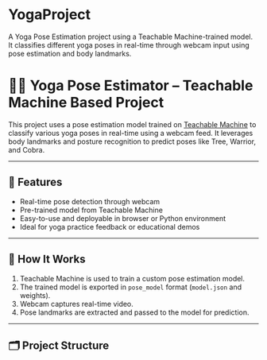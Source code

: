 # YogaProject
A Yoga Pose Estimation project using a Teachable Machine-trained model. It classifies different yoga poses in real-time through webcam input using pose estimation and body landmarks.
# 🧘‍♀️ Yoga Pose Estimator – Teachable Machine Based Project

This project uses a pose estimation model trained on [Teachable Machine](https://teachablemachine.withgoogle.com/) to classify various yoga poses in real-time using a webcam feed. It leverages body landmarks and posture recognition to predict poses like Tree, Warrior, and Cobra.

---

## 🎯 Features

- Real-time pose detection through webcam
- Pre-trained model from Teachable Machine
- Easy-to-use and deployable in browser or Python environment
- Ideal for yoga practice feedback or educational demos

---

## 🧠 How It Works

1. Teachable Machine is used to train a custom pose estimation model.
2. The trained model is exported in `pose_model` format (`model.json` and weights).
3. Webcam captures real-time video.
4. Pose landmarks are extracted and passed to the model for prediction.

---

## 🗂️ Project Structure

